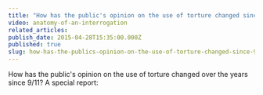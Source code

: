 ```yaml
---
title: "How has the public's opinion on the use of torture changed since 9/11?"
video: anatomy-of-an-interrogation
related_articles:
publish_date: 2015-04-28T15:35:00.000Z
published: true
slug: how-has-the-publics-opinion-on-the-use-of-torture-changed-since-911
---
```

How has the public's opinion on the use of torture changed over the years since 9/11? A special report:

